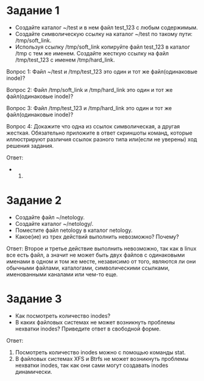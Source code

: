 # Задание 1
* Создайте каталог ~/test и в нем файл test_123 с любым содержимым.
* Создайте символическую ссылку на каталог ~/test по такому пути: /tmp/soft_link.
* Используя ссылку /tmp/soft_link копируйте файл test_123 в каталог /tmp с тем же именем. Создайте жесткую ссылку на файл /tmp/test_123 с именем /tmp/hard_link.

Вопрос 1: Файл ~/test и /tmp/test_123 это один и тот же файл(одинаковые inode)?

Вопрос 2: Файл /tmp/soft_link и /tmp/hard_link это один и тот же файл(одинаковые inode)?

Вопрос 3: Файл /tmp/test_123 и /tmp/hard_link это один и тот же файл(одинаковые inode)?

Вопрос 4: Докажите что одна из ссылок символическая, а другая жесткая. Обязательно приложите в ответ скриншоты команд, которые иллюстрируют различия ссылок разного типа или(если не уверены) ход решения задания.


Ответ:

* 1) 




# Задание 2
* Создайте файл ~/netology.
* Создайте каталог ~/netology/.
* Поместите файл netology в каталог netology.
* Какое(ие) из трех действий выполнить невозможно? Почему? 

Ответ: Второе и третье действие выполнить невозможно, так как в linux все есть файл, а значит не может быть двух файлов с одинаковыми именами в одном и том же месте, независимо от того, являются ли они обычными файлами, каталогами, символическими ссылками, именованными каналами или чем-то еще.

# Задание 3
* Как посмотреть количество inodes?
* В каких файловых системах не может возникнуть проблемы нехватки inodes? Приведите ответ в свободной форме.

Ответ:

1.	Посмотреть количество inodes можно с помощью команды stat.
2.	В файловых системах XFS и Btrfs не может возникнуть проблемы нехватки inodes, так как они сами могут создавать inodes динамически.
